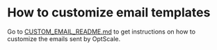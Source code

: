 # How to customize email templates

Go to [CUSTOM_EMAIL_README.md](https://github.com/hystax/optscale/blob/integration/herald/modules/email_generator/CUSTOM_EMAIL_README.md) to get instructions on how to customize the emails sent by OptScale.